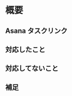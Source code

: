 # 概要

<!-- PR の概要を記述する -->
<!-- 例: 〇〇のインフラ環境を作成しましたので、レビューお願いします。 -->

## Asana タスクリンク

<!-- Asana にタスクを作っていればリンクを貼る
なければ貼らなくて良い -->

## 対応したこと

<!-- 対応したことの概要 -->
<!-- 例
- 〇〇の追加
- ドキュメント作成 -->

## 対応してないこと

<!-- 本来対応すべきことだが、理由があって対応しなかったことを書く
なければ書かなくて良い
例
- 〇〇の追加
    - 検証環境では不要なので追加しませんでした -->

## 補足

<!-- 補足事項があれば書く。なければ書かなくて良い -->
